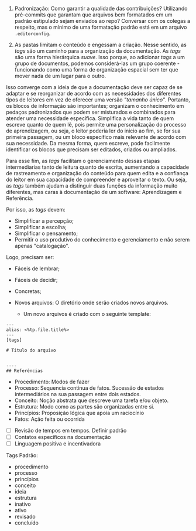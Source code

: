1. Padronização: Como garantir a qualidade das contribuições? Utilizando pré-commits que garantam que arquivos bem formatados em um padrão estipulado sejam enviados ao repo? Conversar com os colegas a respeito, mas o mínimo de uma formatação padrão está em um arquivo `.editorconfig`.

2. As pastas limitam o conteúdo e engessam a criação. Nesse sentido, as _tags_ são um caminho para a organização da documentação. As _tags_ são uma forma hierárquica _suave_. Isso porque, ao adicionar _tags_ a um grupo de documentos, podemos considerá-las um grupo coerente - funcionando como uma forma de organização espacial sem ter que mover nada de um lugar para o outro.

Isso converge com a ideia de que a documentação deve ser capaz de se adaptar e se reorganizar de acordo com as necessidades dos diferentes tipos de leitores em vez de oferecer uma versão _"tamanho único"_. Portanto,  os blocos de informação são importantes;  organizam o conhecimento em pedaços padronizados que podem ser misturados e combinados para atender uma necessidade específica. Simplifica a vida tanto de quem escreve quanto de quem lê, pois permite uma personalização do processo de aprendizagem, ou seja, o leitor poderia ler do inicio ao fim, se for sua primeira passagem, ou um bloco específico mais relevante de acordo com sua necessidade. Da mesma forma, quem escreve, pode facilmente identificar os blocos que precisam ser editados, criados ou ampliados. 

Para esse fim, as _tags_ facilitam o gerenciamento dessas etapas intermediarias tanto de leitura quanto de escrita, aumentando a capacidade de rastreamento e organização do conteúdo para quem edita e a confiança do leitor em sua capacidade de compreender e aproveitar o texto. Ou seja, as _tags_ também ajudam a distinguir duas funções da informação muito diferentes, mas caras à documentação de um software: Aprendizagem e Referência.

Por isso, as _tags_ devem:
- Simplificar a percepção;
- Simplificar a escolha;
- Simplificar o pensamento;
- Permitir o uso produtivo do conhecimento e gerenciamento e não serem apenas "catalogação".

Logo, precisam ser:
- Fáceis de lembrar;
- Fáceis de decidir;
- Concretas;

- Novos arquivos: O diretório onde serão criados novos arquivos.
	- Um novo arquivos é criado com o seguinte template:
```
---
alias: <%tp.file.title%>
---
[tags]

# Titulo do arquivo 


----
## Referências

```

- Procedimento: Modos de fazer
- Processo: Sequencia contínua de fatos. Sucessão de estados intermediários na sua passagem entre dois estados.
- Conceito: Noção abstrata que descreve uma tarefa e/ou objeto.
- Estrutura: Modo como as partes são organizadas entre si.
- Princípios: Proposição lógica que apoia um raciocínio
- Fatos: Ação feita ou ocorrida 


- [ ] Revisão de tempos em tempos. Definir padrão 
- [ ] Contatos específicos na documentação
- [ ] Linguagem positiva e incentivadora 

Tags Padrão:

- procedimento
- processo
- princípios
- conceito
- ideia
- estrutura
- inativo
- ativo
- revisado
- concluído 



